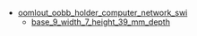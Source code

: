 * [oomlout_oobb_holder_computer_network_swi](oomlout_oobb_holder_computer_network_swi)
  * [base_9_width_7_height_39_mm_depth](oomlout_oobb_holder_computer_network_swi/base_9_width_7_height_39_mm_depth)
